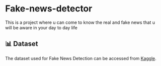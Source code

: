 # Fake-news-detector
This is a project where u can come to know the real and fake news that u will be aware in your day to day life
## 📊 Dataset  
The dataset used for Fake News Detection can be accessed from [Kaggle](https://www.kaggle.com/datasets/emineyetm/fake-news-detection-datasets).
